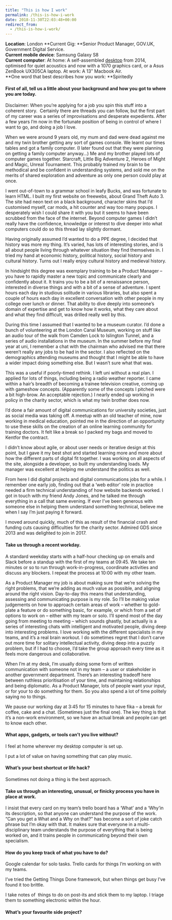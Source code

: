 ```yaml
---
title: "This is how I work"
permalink: /this-is-how-i-work
date: 2018-11-30T22:03:48+00:00
redirect_from:
  - /this-is-how-i-work/
---
```


**Location**: London
**Current Gig: **Senior Product Manager, GOV.UK, Government Digital Service.<br>
**Current mobile device**: Samsung Galaxy S8<br>
**Current computer**: At home: A self-assembled [desktop](https://uk.pcpartpicker.com/user/martinlugton/saved/#view=f4pKHx) from 2014, optimised for quiet acoustics and now with a 1070 graphics card, or a Asus ZenBook UX305CA laptop. At work: A 13″ Macbook Air.<br>
**One word that best describes how you work: **Spiritedly<br>

#### First of all, tell us a little about your background and how you got to where you are&nbsp;today.

Disclaimer: When you’re applying for a job you spin this stuff into a coherent story.&nbsp; Certainly there are threads you can follow, but the first part of my career was a series of improvisations and desperate expedients. After a few years I’m now in the fortunate position of being in control of where I want to go, and doing a job I love.

When we were around 9 years old, my mum and dad were dead against me and my twin brother getting any sort of games console. We learnt our times tables and got a family computer. (I later found out that they were planning on getting a family computer anyway…) Me and my brother played lots of computer games together. Starcraft, Little Big Adventure 2, Heroes of Might and Magic, Unreal Tournament. This probably trained my brain to be methodical and be confident in understanding systems, and sold me on the merits of shared exploration and adventure as only one person could play at once.

I went out-of-town to a grammar school in leafy Bucks, and was fortunate to learn HTML. I built my first website on freewebs, about Grand Theft Auto 3. The site had neon text on a black background, character skins that I’d customised myself, car mods, a hit counter and way too many popups. I desperately wish I could share it with you but it seems to have been scrubbed from the face of the internet. Beyond computer games I didn’t really have the confidence, knowledge or interest to dive deeper into what computers could do so this thread lay slightly dormant.

Having originally assumed I’d wanted to do a PPE degree, I decided that history was more my thing. It’s varied, has lots of interesting stories, and is all about people living through whatever situation they find themselves in. I tried my hand at economic history, political history, social history and cultural history. Turns out I really enjoy cultural history and medieval history.

In hindsight this degree was exemplary training to be a Product Manager – you have to rapidly master a new topic and communicate clearly and confidently about it. It trains you to be a bit of a renaissance person, interested in diverse things and with a bit of a sense of adventure. I spent hours each day in studious solitude in various libraries, but also spent a couple of hours each day in excellent conversation with other people in my college over lunch or dinner. That ability to dive deeply into someone’s domain of expertise and get to know how it works, what they care about and what they find difficult, was drilled really well by this.

During this time I assumed that I wanted to be a museum curator. I’d done a bunch of volunteering at the London Canal Museum, working on stuff like an audio tour of the walk from Camden Lock to Islington Tunnel, and a series of audio installations in the museum. In the summer before my final year at uni, I remember a chat with the chairman who advised me that there weren’t really any jobs to be had in the sector. I also reflected on the demographics attending museums and thought that I might be able to have a wider impact doing something else. But I wasn’t sure what that was.

This was a useful if poorly-timed rethink. I left uni without a real plan. I applied for lots of things, including being a radio weather reporter. I came within a hair’s breadth of becoming a trainee television creative, coming up with gameshow concepts. (Apparently some of the concepts I pitched were a bit high-brow. An acceptable rejection.) I nearly ended up working in policy in the charity sector, which is what my twin brother does now.

I’d done a fair amount of digital communications for university societies, just as social media was taking off. A meetup with an old teacher of mine, now working in medical education, pointed me in the direction of an opportunity to use these skills on the creation of an online learning community for training doctors. It felt like a break so I packed my bags and moved to Kentfor the contract.

I didn’t know about agile, or about user needs or iterative design at this point, but I gave it my best shot and started learning more and more about how the different parts of digital fit together. I was working on all aspects of the site, alongside a developer, so built my understanding loads. My manager was excellent at helping me understand the politics as well.

From here I did digital projects and digital communications jobs for a while. I remember one early job, finding out that a ‘web editor’ role in practice needed a firm technical understanding of how website backends worked. I got in touch with my friend Andy Jones, and he talked me through everything in a call that same evening. If ever I’ve been generous with someone else in helping them understand something technical, believe me when I say I’m just paying it forward.

I moved around quickly, much of this as result of the financial crash and funding cuts causing difficulties for the charity sector. Admired GDS since 2013 and was delighted to join in 2017.

#### Take us through a recent&nbsp;workday.

A standard weekday starts with a half-hour checking up on emails and Slack before a standup with the first of my teams at 09:45. We take ten minutes or so to run through work-in-progress, coordinate activities and discuss any blockers. I repeat the process at 10:00 with my other team.

As a Product Manager my job is about making sure that we’re solving the right problems, that we’re adding as much value as possible, and aligning around the right vision. Day-to-day this means that understanding, assessing and communicating purpose is my role. So I’ll be making value judgements on how to approach certain areas of work – whether to gold-plate a feature or do something basic, for example, or which from a set of options to work on – either with my team or solo. I’ll spend most of the day going from meeting to meeting – which sounds ghastly, but actually is a series of interesting chats with intelligent and motivated people, diving deep into interesting problems. I love working with the different specialists in my teams, and it’s a real brain workout. I do sometimes regret that I don’t carve out more time for solitary intellectual activity, diving deep into a puzzly problem, but if I had to choose, I’d take the group approach every time as it feels more dangerous and collaborative.

When I’m at my desk, I’m usually doing some form of written communication with someone not in my team – a user or stakeholder in another government department. There’s an interesting tradeoff here between ruthless prioritisation of your time, and maintaining relationships and being diplomatic. As a Product Manager, lots of people want your input, or for your to do something for them. So you also spend a lot of time politely saying no to things.

We pause our working day at 3:45 for 15 minutes to have fika – a break for coffee, cake and a chat. (Sometimes just the final one). The key thing is that it’s a non-work environment, so we have an actual break and people can get to know each other.

#### What apps, gadgets, or tools can’t you live&nbsp;without?

I feel at home wherever my desktop computer is set up.

I put a lot of value on having something that can play music.

#### What’s your best shortcut or life&nbsp;hack?

Sometimes not doing a thing is the best approach.

#### Take us through an interesting, unusual, or finicky process you have in place at&nbsp;work.

I insist that every card on my team’s trello board has a ‘What’ and a ‘Why’in its description, so that anyone can understand the purpose of the work. “Can you get a What and a Why on that?” has become a sort of joke catch phrase but I’m okay with that. It makes sure that everyone in a multi-disciplinary team understands the purpose of everything that is being worked on, and it trains people in communicating beyond their own specialism.

#### How do you keep track of what you have to&nbsp;do?

Google calendar for solo tasks. Trello cards for things I’m working on with my teams.

I’ve tried the Getting Things Done framework, but when things get busy I’ve found it too brittle.

I take notes of&nbsp; things to do on post-its and stick them to my laptop. I triage them to something electronic within the hour.

#### What’s your favourite side&nbsp;project?